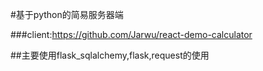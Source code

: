#基于python的简易服务器端

###client:https://github.com/Jarwu/react-demo-calculator  

##主要使用flask_sqlalchemy,flask,request的使用